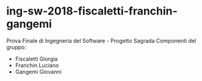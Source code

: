 # ing-sw-2018-fiscaletti-franchin-gangemi

Prova Finale di Ingegneria del Software - Progetto Sagrada
Componenti del gruppo:
  - Fiscaletti Giorgia
  - Franchin Luciano
  - Gangemi Giovanni

